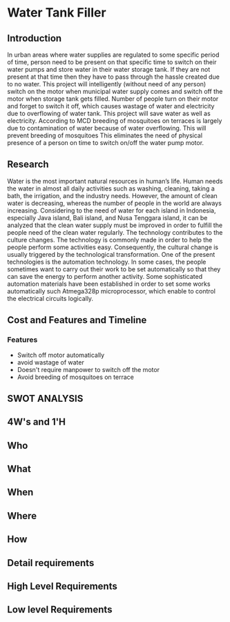 # Water Tank Filler

## Introduction
In urban areas where water supplies are regulated to some specific period of time, person need to be present on that specific time to switch on their water pumps and store water in their water storage tank. If they are not present at that time then they have to pass through the hassle created due to no water. This project will intelligently (without need of any person) switch on the motor when municipal water supply comes and switch off the motor when storage tank gets filled.
Number of people turn on their motor and forget to switch it off, which causes wastage of water and electricity due to overflowing of water tank. This project will save water as well as electricity. According to MCD breeding of mosquitoes on terraces is largely due to contamination of water because of water overflowing. This will prevent breeding of mosquitoes This eliminates the need of physical presence of a person on time to switch on/off the water pump motor.
## Research
Water is the most important natural resources in human’s life. Human needs the water in almost all daily activities such as
washing, cleaning, taking a bath, the irrigation, and the industry needs. However, the amount of clean water is decreasing,
whereas the number of people in the world are always increasing. Considering to the need of water for each island in Indonesia,
especially Java island, Bali island, and Nusa Tenggara island, it can be analyzed that the clean water supply must be improved in
order to fulfill the people need of the clean water regularly.
The technology contributes to the culture changes. The technology is commonly made in order to help the people perform
some activities easy. Consequently, the cultural change is usually triggered by the technological transformation. One of the
present technologies is the automation technology. In some cases, the people sometimes want to carry out their work to be set
automatically so that they can save the energy to perform another activity. Some sophisticated automation materials have been
established in order to set some works automatically such Atmega328p microprocessor, which enable to control the electrical
circuits logically.
## Cost and Features and Timeline
### Features
- Switch off motor automatically
- avoid wastage of water  
- Doesn't require manpower to switch off the motor 
- Avoid breeding of mosquitoes on terrace
## SWOT ANALYSIS
## 4W&#39;s and 1&#39;H
## Who

## What

## When

## Where

## How

## Detail requirements
## High Level Requirements

## Low level Requirements
